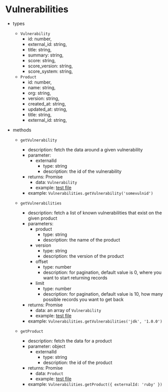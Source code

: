 # Vulnerabilities

- types
  - `Vulnerability`
    - id: number,
    - external_id: string,
    - title: string,
    - summary: string,
    - score: string,
    - score_version: string,
    - score_system: string,
  - `Product`
    - id: number,
    - name: string,
    - org: string,
    - version: string,
    - created_at: string,
    - updated_at: string,
    - title: string,
    - external_id: string,
- methods

  - `getVulnerability`

    - description: fetch the data around a given vulnerability
    - parameter:
      - externalId
        - type: string
        - description: the id of the vulnerability
    - returns: Promise
      - data: `Vulnerability`
      - example: [test file](./vulnerabilities.test.js#L128)
    - example: `Vulnerabilities.getVulnerability('somevulnid')`

  - `getVulnerabilities`

    - description: fetch a list of known vulnerabilities that exist on the given product
    - parameters:
      - product
        - type: string
        - description: the name of the product
      - version
        - type: string
        - description: the version of the product
      - offset
        - type: number
        - description: for pagination, default value is 0, where you want to start returning records
      - limit
        - type: number
        - description: for pagination, default value is 10, how many possible records you want to get back
    - returns: Promise
      - data: an array of `Vulnerability`
      - example: [test file](./vulnerabilities.test.js#L159)
    - example: `Vulnerabilities.getVulnerabilities('jdk', '1.0.0')`

  - `getProduct`

    - description: fetch the data for a product
    - parameter: object
      - externalId
        - type: string
        - description: the id of the product
    - returns: Promise
      - data: `Product`
      - example: [test file](./vulnerabilities.test.js#L172)
    - example: `Vulnerabilities.getProduct({ externalId: 'ruby' })`
